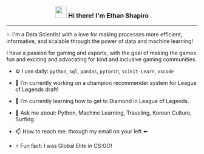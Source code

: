 <!-- Heading -->
<h3 align="center"><img src = "https://raw.githubusercontent.com/MartinHeinz/MartinHeinz/master/wave.gif" width = 30px> Hi there! I'm Ethan Shapiro</h3>

 <!-- About section -->

---
✨ I'm a Data Scientist with a love for making processes more efficient, informative, and scalable through the power of data and machine learning! 

I have a passion for gaming and esports, with the goal of making the games fun and exciting and advocating for kind and inclusive gaming communities.

- ⚙️ I use daily: `python`, `sql`, `pandas`, `pytorch`, `scikit-Learn`, `vscode`

- 🔭 I’m currently working on a champion recommender system for League of Legends draft!

- 🌱 I’m currently learning how to get to Diamond in League of Legends.
  
- 💬 Ask me about: Python, Machine Learning, Traveling, Korean Culture, Surfing.

- 📫 How to reach me: through my email on your left ⬅️

- ⚡ Fun fact: I was Global Elite in CS:GO!

